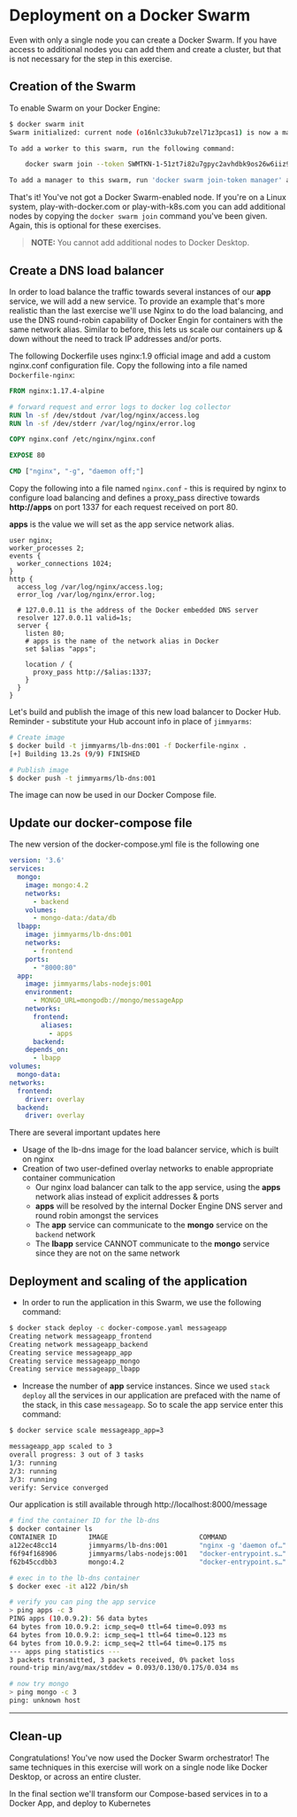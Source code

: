 # Deployment on a Docker Swarm

Even with only a single node you can create a Docker Swarm. If you have access to additional nodes you can add them and create a cluster, but that is not necessary for the step in this exercise.

## Creation of the Swarm

To enable Swarm on your Docker Engine:

```bash
$ docker swarm init
Swarm initialized: current node (o16nlc33ukub7zel71z3pcas1) is now a manager.

To add a worker to this swarm, run the following command:

    docker swarm join --token SWMTKN-1-51zt7i82u7gpyc2avhdbk9os26w6iiz9ltdr9ffcg7vwicem9n-3m9asope502zv9ehb02d2fxns 192.168.65.3:2377

To add a manager to this swarm, run 'docker swarm join-token manager' and follow the instructions.
```

That's it! You've not got a Docker Swarm-enabled node. If you're on a Linux system, play-with-docker.com or play-with-k8s.com you can add additional nodes by copying the `docker swarm join` command you've been given. Again, this is optional for these exercises.

> **NOTE:** You cannot add additional nodes to Docker Desktop.

## Create a DNS load balancer

In order to load balance the traffic towards several instances of our **app** service, we will add a new service. To provide an example that's more realistic than the last exercise we'll use Nginx to do the load balancing, and use the DNS round-robin capability of Docker Engin for containers with the same network alias. Similar to before, this lets us scale our containers up & down without the need to track IP addresses and/or ports.

The following Dockerfile uses nginx:1.9 official image and add a custom nginx.conf configuration file. Copy the following into a file named `Dockerfile-nginx`:

```dockerfile
FROM nginx:1.17.4-alpine

# forward request and error logs to docker log collector
RUN ln -sf /dev/stdout /var/log/nginx/access.log
RUN ln -sf /dev/stderr /var/log/nginx/error.log

COPY nginx.conf /etc/nginx/nginx.conf

EXPOSE 80

CMD ["nginx", "-g", "daemon off;"]
```

Copy the following into a file named `nginx.conf` - this is required by nginx to configure load balancing and defines a proxy_pass directive towards **http://apps** on port 1337 for each request received on port 80.

**apps** is the value we will set as the app service network alias.

```text
user nginx;
worker_processes 2;
events {
  worker_connections 1024;
}
http {
  access_log /var/log/nginx/access.log;
  error_log /var/log/nginx/error.log;

  # 127.0.0.11 is the address of the Docker embedded DNS server
  resolver 127.0.0.11 valid=1s;
  server {
    listen 80;
    # apps is the name of the network alias in Docker
    set $alias "apps";

    location / {
      proxy_pass http://$alias:1337;
    }
  }
}
```

Let's build and publish the image of this new load balancer to Docker Hub. Reminder - substitute your Hub account info in place of `jimmyarms`:

```bash
# Create image
$ docker build -t jimmyarms/lb-dns:001 -f Dockerfile-nginx .
[+] Building 13.2s (9/9) FINISHED

# Publish image
$ docker push -t jimmyarms/lb-dns:001
```

The image can now be used in our Docker Compose file.

## Update our docker-compose file

The new version of the docker-compose.yml file is the following one

```yaml
version: '3.6'
services:
  mongo:
    image: mongo:4.2
    networks:
      - backend
    volumes:
      - mongo-data:/data/db
  lbapp:
    image: jimmyarms/lb-dns:001
    networks:
      - frontend
    ports:
      - "8000:80"
  app:
    image: jimmyarms/labs-nodejs:001
    environment:
      - MONGO_URL=mongodb://mongo/messageApp
    networks:
      frontend:
        aliases:
          - apps
      backend:
    depends_on:
      - lbapp
volumes:
  mongo-data:
networks:
  frontend:
    driver: overlay
  backend:
    driver: overlay
```

There are several important updates here

* Usage of the lb-dns image for the load balancer service, which is built on nginx
* Creation of two user-defined overlay networks to enable appropriate container communication
  * Our nginx load balancer can talk to the app service, using the **apps** network alias instead of explicit addresses & ports
  * **apps** will be resolved by the internal Docker Engine DNS server and round robin amongst the services
  * The **app** service can communicate to the **mongo** service on the `backend` network
  * The **lbapp** service CANNOT communicate to the **mongo** service since they are not on the same network

## Deployment and scaling of the application

* In order to run the application in this Swarm, we use the following command:

```bash
$ docker stack deploy -c docker-compose.yaml messageapp
Creating network messageapp_frontend
Creating network messageapp_backend
Creating service messageapp_app
Creating service messageapp_mongo
Creating service messageapp_lbapp
```

* Increase the number of **app** service instances. Since we used `stack deploy` all the services in our application are prefaced with the name of the stack, in this case `messageapp`. So to scale the app service enter this command:

```bash
$ docker service scale messageapp_app=3

messageapp_app scaled to 3
overall progress: 3 out of 3 tasks
1/3: running
2/3: running
3/3: running
verify: Service converged
```

Our application is still available through http://localhost:8000/message

```bash
# find the container ID for the lb-dns
$ docker container ls
CONTAINER ID        IMAGE                       COMMAND                  CREATED             STATUS              PORTS               NAMES
a122ec48cc14        jimmyarms/lb-dns:001        "nginx -g 'daemon of…"   6 minutes ago       Up 6 minutes        80/tcp, 443/tcp     messageapp_lbapp.1.odl7kfllftqsibtsf4q880rlt
f6f94f168906        jimmyarms/labs-nodejs:001   "docker-entrypoint.s…"   6 minutes ago       Up 6 minutes        80/tcp              messageapp_app.1.nwiqkf5cv0ycnc30thae09z4j
f62b45ccdbb3        mongo:4.2                   "docker-entrypoint.s…"   6 minutes ago       Up 6 minutes        27017/tcp           messageapp_mongo.1.regybe6mzoke5g508n7wct5q7

# exec in to the lb-dns container
$ docker exec -it a122 /bin/sh

# verify you can ping the app service
> ping apps -c 3
PING apps (10.0.9.2): 56 data bytes
64 bytes from 10.0.9.2: icmp_seq=0 ttl=64 time=0.093 ms
64 bytes from 10.0.9.2: icmp_seq=1 ttl=64 time=0.123 ms
64 bytes from 10.0.9.2: icmp_seq=2 ttl=64 time=0.175 ms
--- apps ping statistics ---
3 packets transmitted, 3 packets received, 0% packet loss
round-trip min/avg/max/stddev = 0.093/0.130/0.175/0.034 ms

# now try mongo
> ping mongo -c 3
ping: unknown host
```

---

## Clean-up

Congratulations! You've now used the Docker Swarm orchestrator! The same techniques in this exercise will work on a single node like Docker Desktop, or across an entire cluster.

In the final section we'll transform our Compose-based services in to a Docker App, and deploy to Kubernetes
